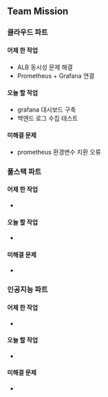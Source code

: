 ## Team Mission

### 클라우드 파트
#### 어제 한 작업
- ALB 동시성 문제 해결
- Prometheus + Grafana 연결

#### 오늘 할 작업
- grafana 대시보드 구축
- 백엔드 로그 수집 테스트

#### 미해결 문제
- prometheus 환경변수 치환 오류

### 풀스택 파트
#### 어제 한 작업
-

#### 오늘 할 작업
-

#### 미해결 문제
-

### 인공지능 파트
#### 어제 한 작업
-

#### 오늘 할 작업
-

#### 미해결 문제
-

